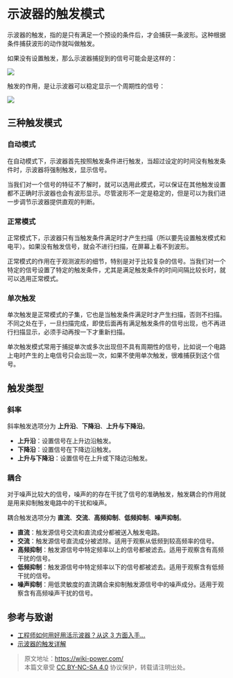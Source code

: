 # 示波器的触发模式

示波器的触发，指的是只有满足一个预设的条件后，才会捕获一条波形。这种根据条件捕获波形的动作就叫做触发。

如果没有设置触发，那么示波器捕捉到的信号可能会是这样的：

![](https://media.wiki-power.com/img/20211217170753.png)

触发的作用，是让示波器可以稳定显示一个周期性的信号：

![](https://media.wiki-power.com/img/20211217170904.png)

## 三种触发模式

### 自动模式

在自动模式下，示波器首先按照触发条件进行触发，当超过设定的时间没有触发条件时，示波器将强制触发，显示信号。

当我们对一个信号的特征不了解时，就可以选用此模式，可以保证在其他触发设置都不正确时示波器也会有波形显示。尽管波形不一定是稳定的，但是可以为我们进一步调节示波器提供直观的判断。

### 正常模式

正常模式下，示波器只有当触发条件满足时才产生扫描（所以要先设置触发模式和电平）。如果没有触发信号，就会不进行扫描，在屏幕上看不到波形。

正常模式的作用在于观测波形的细节，特别是对于比较复杂的信号。当我们对一个特定的信号设置了特定的触发条件，尤其是满足触发条件的时间间隔比较长时，就可以选用正常模式。

### 单次触发

单次触发是正常模式的子集，它也是当触发条件满足时才产生扫描，否则不扫描。不同之处在于，一旦扫描完成，即使后面再有满足触发条件的信号出现，也不再进行扫描显示，必须手动再按一下才重新扫描。

单次触发模式常用于捕捉单次或多次出现但不具有周期性的信号，比如说一个电路上电时产生的上电信号只会出现一次，如果不使用单次触发，很难捕获到这个信号。

## 触发类型

### 斜率

斜率触发选项分为 **上升沿**、**下降沿**、**上升与下降沿**。

- **上升沿**：设置信号在上升边沿触发。
- **下降沿**：设置信号在下降边沿触发。
- **上升与下降沿**：设置信号在上升或下降边沿触发。

### 耦合

对于噪声比较大的信号，噪声的的存在干扰了信号的准确触发，触发耦合的作用就是用来抑制触发电路中的干扰和噪声。

耦合触发选项分为 **直流**、**交流**、**高频抑制**、**低频抑制**、**噪声抑制**。

- **直流**：触发源信号交流和直流成分都被送入触发电路。
- **交流**：触发源信号直流成分被滤除。适用于观察从低频到较高频率的信号。
- **高频抑制**：触发源信号中特定频率以上的信号都被滤去。适用于观察含有高频干扰的信号。
- **低频抑制**：触发源信号中特定频率以下的信号都被滤去。适用于观察含有低频干扰的信号。
- **噪声抑制**：用低灵敏度的直流耦合来抑制触发源信号中的噪声成分。适用于观察含有高频噪声干扰的信号。

## 参考与致谢

- [工程师如何用好用活示波器？从这 3 方面入手...](https://picture.iczhiku.com/weixin/message1596191922308.html)
- [示波器的触发详解](https://zhuanlan.zhihu.com/p/101922570)

> 原文地址：<https://wiki-power.com/>  
> 本篇文章受 [CC BY-NC-SA 4.0](https://creativecommons.org/licenses/by/4.0/deed.zh) 协议保护，转载请注明出处。
